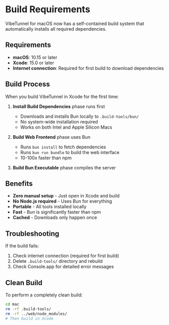 # Build Requirements

VibeTunnel for macOS now has a self-contained build system that automatically installs all required dependencies.

## Requirements

- **macOS**: 10.15 or later
- **Xcode**: 15.0 or later
- **Internet connection**: Required for first build to download dependencies

## Build Process

When you build VibeTunnel in Xcode for the first time:

1. **Install Build Dependencies** phase runs first
   - Downloads and installs Bun locally to `.build-tools/bun/`
   - No system-wide installation required
   - Works on both Intel and Apple Silicon Macs

2. **Build Web Frontend** phase uses Bun
   - Runs `bun install` to fetch dependencies
   - Runs `bun run bundle` to build the web interface
   - 10-100x faster than npm

3. **Build Bun Executable** phase compiles the server

## Benefits

- **Zero manual setup** - Just open in Xcode and build
- **No Node.js required** - Uses Bun for everything
- **Portable** - All tools installed locally
- **Fast** - Bun is significantly faster than npm
- **Cached** - Downloads only happen once

## Troubleshooting

If the build fails:

1. Check internet connection (required for first build)
2. Delete `.build-tools/` directory and rebuild
3. Check Console.app for detailed error messages

## Clean Build

To perform a completely clean build:

```bash
cd mac
rm -rf .build-tools/
rm -rf ../web/node_modules/
# Then build in Xcode
```